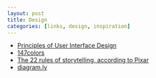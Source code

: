 ```yaml
---
layout: post
title: Design
categories: [links, design, inspiration]
---
```


- [Principles of User Interface Design](http://bokardo.com/principles-of-user-interface-design/)
- [147colors](http://www.147colors.com/)
- [The 22 rules of storytelling, according to Pixar](http://io9.com/5916970/the-22-rules-of-storytelling-according-to-pixar)
- [diagram.ly](http://www.diagram.ly/)
